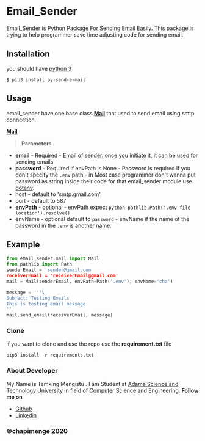 # Email_Sender
Email_Sender is Python Package For Sending Email Easily. This package is trying to help programmer save time adjusting code for sending email.

## Installation 
you should have [python 3](https://www.python.org/download/releases/3.0/)
```shell
$ pip3 install py-send-e-mail
```

## Usage 
email_sender have one base class [**Mail**](https://github.com/chapimenge3/Email_Sender/blob/282a0a499b9940db071e1a9beb33d2b375d2ea70/email_sender/mail.py#L6) that used to send email using smtp connection. 

[**Mail**](https://github.com/chapimenge3/Email_Sender/blob/282a0a499b9940db071e1a9beb33d2b375d2ea70/email_sender/mail.py#L6) 
   > **Parameters**
   - **email** - Required 
           - Email of sender. once you initiate it, it can be used for sending emails
   - **password** - Required if envPath is None
              - Password is required if you don't specify the `.env` path 
              - in Most case programmer don't wanna put password as string inside their code for that email_sender module use [dotenv](https://github.com/pedroburon/dotenv). 
   - host - default to 'smtp.gmail.com'
   - port - default to 587
   - **envPath** - optional 
             - envPath expect `python pathlib.Path('.env file location').resolve()`
   - envName - optional default to `password` 
             - envName if the name of the password in the `.env` is another name.


## Example
```python
from email_sender.mail import Mail
from pathlib import Path
senderEmail = 'sender@gmail.com
receiverEmail = 'receiverEmail@gmail.com'
mail = Mail(senderEmail, envPath=Path('.env'), envName='cha')

message = '''\
Subject: Testing Emails 
This is testing email message 
'''
mail.send_email(receiverEmail, message)
```
### Clone
if you want to clone and use the repo use the **requirement.txt** file

```shel
pip3 install -r requirements.txt 
```

### About Developer 
My Name is Temking Mengistu . I am Student at [Adama Science and Technology University](http://www.astu.edu.et/) in field of Computer Science and Engineering. 
**Follow me on** 
   - [Github](https://github.com/chapimenge3)
   - [Linkedin](https://www.linkedin.com/in/chapi-menge/)


### ©chapimenge 2020